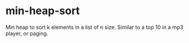 min-heap-sort
=============

Min heap to sort k elements in a list of n size.
Similar to a top 10 in a mp3 player, or paging.
